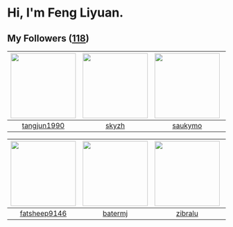 # Hi, I'm Feng Liyuan.

## My Followers ([118](https://github.com/SunRunAway?tab=followers))

| <img src="https://avatars.githubusercontent.com/u/7368838?v=4" width="150" height="150" /> | <img src="https://avatars.githubusercontent.com/u/4198311?v=4" width="150" height="150" /> | <img src="https://avatars.githubusercontent.com/u/5670704?v=4" width="150" height="150" /> | <img src="https://avatars.githubusercontent.com/u/731266?v=4" width="150" height="150" /> |
| :----------------------------------------------------------------------------------------: | :----------------------------------------------------------------------------------------: | :----------------------------------------------------------------------------------------: | :---------------------------------------------------------------------------------------: |
|                        [tangjun1990](https://github.com/tangjun1990)                       |                              [skyzh](https://github.com/skyzh)                             |                            [saukymo](https://github.com/saukymo)                           |                            [piglei](https://github.com/piglei)                            |

| <img src="https://avatars.githubusercontent.com/u/11855957?v=4" width="150" height="150" /> | <img src="https://avatars.githubusercontent.com/u/250445?v=4" width="150" height="150" /> | <img src="https://avatars.githubusercontent.com/u/41463486?v=4" width="150" height="150" /> | <img src="https://avatars.githubusercontent.com/u/1814146?v=4" width="150" height="150" /> |
| :-----------------------------------------------------------------------------------------: | :---------------------------------------------------------------------------------------: | :-----------------------------------------------------------------------------------------: | :----------------------------------------------------------------------------------------: |
|                       [fatsheep9146](https://github.com/fatsheep9146)                       |                           [batermj](https://github.com/batermj)                           |                            [zibralu](https://github.com/zibralu)                            |                            [rwifeng](https://github.com/rwifeng)                           |